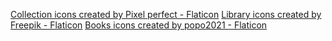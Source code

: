 <a href="https://www.flaticon.com/free-icons/collection" title="collection icons">Collection icons created by Pixel perfect - Flaticon</a>
<a href="https://www.flaticon.com/free-icons/library" title="library icons">Library icons created by Freepik - Flaticon</a>
<a href="https://www.flaticon.com/free-icons/books" title="books icons">Books icons created by popo2021 - Flaticon</a>
